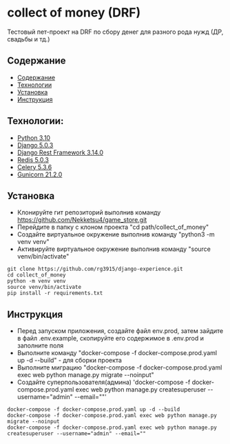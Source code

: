 # collect of money (DRF)

Тестовый пет-проект на DRF по сбору денег
для разного рода нужд (ДР, свадьбы и тд.)


## Содержание

- [Содержание](#описание)
- [Технологии](#технологии)
- [Установка](#установка)
- [Инструкция](#инструкция)

## Технологии:

* [Python 3.10](https://www.python.org/)
* [Django 5.0.3](https://www.djangoproject.com/)
* [Django Rest Framework 3.14.0](https://www.django-rest-framework.org/)
* [Redis 5.0.3](https://developer.redis.com/)
* [Celery 5.3.6](https://docs.celeryq.dev/)
* [Gunicorn 21.2.0](https://gunicorn.org/)

## Установка

* Клонируйте гит репозиторий выполнив команду https://github.com/Nekketsu4/game_store.git 
* Перейдите в папку с клоном проекта "cd path/collect_of_money"
* Создайте виртуальное окружение выполнив команду "python3 -m venv venv"
* Активируйте виртуальное окружение выполнив команду "source venv/bin/activate"

```
git clone https://github.com/rg3915/django-experience.git
cd collect_of_money
python -m venv venv
source venv/bin/activate
pip install -r requirements.txt
```

## Инструкция

* Перед запуском приложения, создайте файл env.prod, затем зайдите в файл .env.example, скопируйте его содержимое в .env.prod и заполните поля
* Выполните команду "docker-compose -f docker-compose.prod.yaml up -d --build" - для сборки проекта
* Выполните миграцию "docker-compose -f docker-compose.prod.yaml exec web python manage.py migrate --noinput"
* Создайте суперпользователя(админа) 'docker-compose -f docker-compose.prod.yaml exec web python manage.py createsuperuser --username="admin" --email=""'

```
docker-compose -f docker-compose.prod.yaml up -d --build
docker-compose -f docker-compose.prod.yaml exec web python manage.py migrate --noinput
docker-compose -f docker-compose.prod.yaml exec web python manage.py createsuperuser --username="admin" --email=""
```